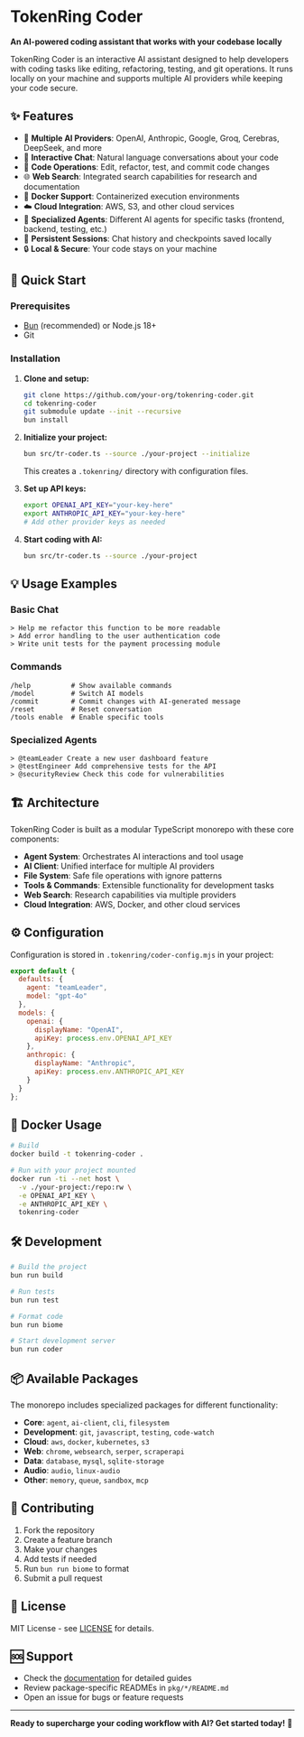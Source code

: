 # TokenRing Coder

**An AI-powered coding assistant that works with your codebase locally**

TokenRing Coder is an interactive AI assistant designed to help developers with coding tasks like editing, refactoring,
testing, and git operations. It runs locally on your machine and supports multiple AI providers while keeping your code
secure.

## ✨ Features

- 🤖 **Multiple AI Providers**: OpenAI, Anthropic, Google, Groq, Cerebras, DeepSeek, and more
- 💬 **Interactive Chat**: Natural language conversations about your code
- 🔧 **Code Operations**: Edit, refactor, test, and commit code changes
- 🌐 **Web Search**: Integrated search capabilities for research and documentation
- 🐳 **Docker Support**: Containerized execution environments
- ☁️ **Cloud Integration**: AWS, S3, and other cloud services
- 🎯 **Specialized Agents**: Different AI agents for specific tasks (frontend, backend, testing, etc.)
- 💾 **Persistent Sessions**: Chat history and checkpoints saved locally
- 🔒 **Local & Secure**: Your code stays on your machine

## 🚀 Quick Start

### Prerequisites

- [Bun](https://bun.sh) (recommended) or Node.js 18+
- Git

### Installation

1. **Clone and setup:**
   ```bash
   git clone https://github.com/your-org/tokenring-coder.git
   cd tokenring-coder
   git submodule update --init --recursive
   bun install
   ```

2. **Initialize your project:**
   ```bash
   bun src/tr-coder.ts --source ./your-project --initialize
   ```
   This creates a `.tokenring/` directory with configuration files.

3. **Set up API keys:**
   ```bash
   export OPENAI_API_KEY="your-key-here"
   export ANTHROPIC_API_KEY="your-key-here"
   # Add other provider keys as needed
   ```

4. **Start coding with AI:**
   ```bash
   bun src/tr-coder.ts --source ./your-project
   ```

## 💡 Usage Examples

### Basic Chat

```
> Help me refactor this function to be more readable
> Add error handling to the user authentication code
> Write unit tests for the payment processing module
```

### Commands

```
/help          # Show available commands
/model         # Switch AI models
/commit        # Commit changes with AI-generated message
/reset         # Reset conversation
/tools enable  # Enable specific tools
```

### Specialized Agents

```
> @teamLeader Create a new user dashboard feature
> @testEngineer Add comprehensive tests for the API
> @securityReview Check this code for vulnerabilities
```

## 🏗️ Architecture

TokenRing Coder is built as a modular TypeScript monorepo with these core components:

- **Agent System**: Orchestrates AI interactions and tool usage
- **AI Client**: Unified interface for multiple AI providers
- **File System**: Safe file operations with ignore patterns
- **Tools & Commands**: Extensible functionality for development tasks
- **Web Search**: Research capabilities via multiple providers
- **Cloud Integration**: AWS, Docker, and other cloud services

## ⚙️ Configuration

Configuration is stored in `.tokenring/coder-config.mjs` in your project:

```javascript
export default {
  defaults: {
    agent: "teamLeader",
    model: "gpt-4o"
  },
  models: {
    openai: {
      displayName: "OpenAI",
      apiKey: process.env.OPENAI_API_KEY
    },
    anthropic: {
      displayName: "Anthropic", 
      apiKey: process.env.ANTHROPIC_API_KEY
    }
  }
};
```

## 🐳 Docker Usage

```bash
# Build
docker build -t tokenring-coder .

# Run with your project mounted
docker run -ti --net host \
  -v ./your-project:/repo:rw \
  -e OPENAI_API_KEY \
  -e ANTHROPIC_API_KEY \
  tokenring-coder
```

## 🛠️ Development

```bash
# Build the project
bun run build

# Run tests
bun run test

# Format code
bun run biome

# Start development server
bun run coder
```

## 📦 Available Packages

The monorepo includes specialized packages for different functionality:

- **Core**: `agent`, `ai-client`, `cli`, `filesystem`
- **Development**: `git`, `javascript`, `testing`, `code-watch`
- **Cloud**: `aws`, `docker`, `kubernetes`, `s3`
- **Web**: `chrome`, `websearch`, `serper`, `scraperapi`
- **Data**: `database`, `mysql`, `sqlite-storage`
- **Audio**: `audio`, `linux-audio`
- **Other**: `memory`, `queue`, `sandbox`, `mcp`

## 🤝 Contributing

1. Fork the repository
2. Create a feature branch
3. Make your changes
4. Add tests if needed
5. Run `bun run biome` to format
6. Submit a pull request

## 📄 License

MIT License - see [LICENSE](LICENSE) for details.

## 🆘 Support

- Check the [documentation](docs/) for detailed guides
- Review package-specific READMEs in `pkg/*/README.md`
- Open an issue for bugs or feature requests

---

**Ready to supercharge your coding workflow with AI? Get started today!** 🚀